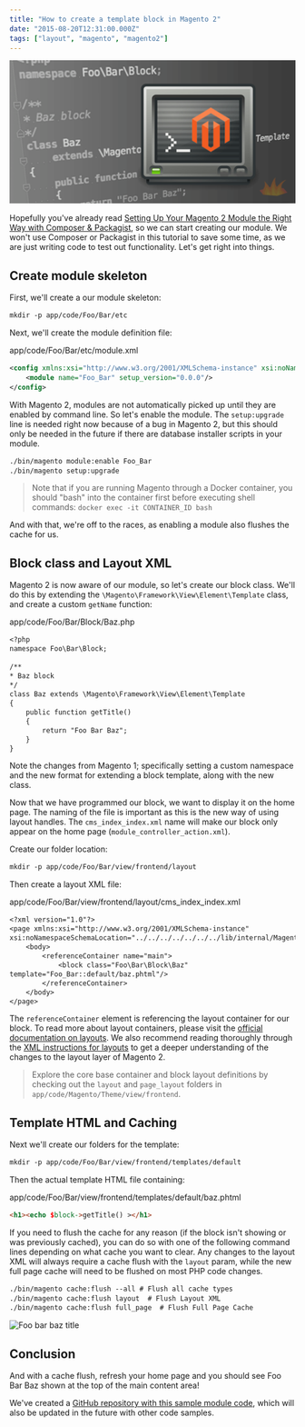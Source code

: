 ```yaml
---
title: "How to create a template block in Magento 2"
date: "2015-08-20T12:31:00.000Z"
tags: ["layout", "magento", "magento2"]
---
```


![How to create a template block in Magento 2](how-create-template-block-magento-2.png)

Hopefully you've already read <a href="/2015/07/22/setting-your-magento-2-module-right-way-composer-packagist#overlay-context=2015/09/03/using-docker-machine-os-x-dinghy">Setting Up Your Magento 2 Module the Right Way with Composer & Packagist</a>, so we can start creating our module. We won't use Composer or Packagist in this tutorial to save some time, as we are just writing code to test out functionality. Let's get right into things.

## Create module skeleton

First, we'll create a our module skeleton:

```meta
mkdir -p app/code/Foo/Bar/etc
```

Next, we'll create the module definition file:

<div class="gatsby-code-title">app/code/Foo/Bar/etc/module.xml</div>

```xml
<config xmlns:xsi="http://www.w3.org/2001/XMLSchema-instance" xsi:noNamespaceSchemaLocation="../../../../../lib/internal/Magento/Framework/Module/etc/module.xsd">
    <module name="Foo_Bar" setup_version="0.0.0"/>
</config>
```

With Magento 2, modules are not automatically picked up until they are enabled by command line. So let's enable the module. The `setup:upgrade` line is needed right now because of a bug in Magento 2, but this should only be needed in the future if there are database installer scripts in your module.

```meta
./bin/magento module:enable Foo_Bar
./bin/magento setup:upgrade
```

> Note that if you are running Magento through a Docker container, you should "bash" into the container first before executing shell commands: `docker exec -it CONTAINER_ID bash`

And with that, we're off to the races, as enabling a module also flushes the cache for us.

## Block class and Layout XML

Magento 2 is now aware of our module, so let's create our block class. We'll do this by extending the `\Magento\Framework\View\Element\Template` class, and create a custom `getName` function:

<div class="gatsby-code-title">app/code/Foo/Bar/Block/Baz.php</div>

```php{numberLines: true}
<?php
namespace Foo\Bar\Block;

/**
* Baz block
*/
class Baz extends \Magento\Framework\View\Element\Template
{
    public function getTitle()
    {
        return "Foo Bar Baz";
    }
}
```

Note the changes from Magento 1; specifically setting a custom namespace and the new format for extending a block template, along with the new class.

Now that we have programmed our block, we want to display it on the home page. The naming of the file is important as this is the new way of using layout handles. The `cms_index_index.xml` name will make our block only appear on the home page (`module_controller_action.xml`).

Create our folder location:

```meta
mkdir -p app/code/Foo/Bar/view/frontend/layout
```

Then create a layout XML file:

<div class="gatsby-code-title">app/code/Foo/Bar/view/frontend/layout/cms_index_index.xml</div>

```xml{numberLines: true}
<?xml version="1.0"?>
<page xmlns:xsi="http://www.w3.org/2001/XMLSchema-instance" xsi:noNamespaceSchemaLocation="../../../../../../../lib/internal/Magento/Framework/View/Layout/etc/page_configuration.xsd">
    <body>
        <referenceContainer name="main">
            <block class="Foo\Bar\Block\Baz" template="Foo_Bar::default/baz.phtml"/>
        </referenceContainer>
    </body>
</page>
```

The `referenceContainer` element is referencing the layout container for our block. To read more about layout containers, please visit the <a href="http://devdocs.magento.com/guides/v2.0/frontend-dev-guide/layouts/layout-overview.html" target="_blank">official documentation on layouts</a>. We also recommend reading thoroughly through the <a href="http://devdocs.magento.com/guides/v2.0/frontend-dev-guide/layouts/xml-instructions.html" target="_blank">XML instructions for layouts</a> to get a deeper understanding of the changes to the layout layer of Magento 2.

> Explore the core base container and block layout definitions by checking out the `layout` and `page_layout` folders in `app/code/Magento/Theme/view/frontend`.

## Template HTML and Caching

Next we'll create our folders for the template:

```meta
mkdir -p app/code/Foo/Bar/view/frontend/templates/default
```

Then the actual template HTML file containing:

<div class="gatsby-code-title">app/code/Foo/Bar/view/frontend/templates/default/baz.phtml</div>

```html
<h1><echo $block->getTitle() ></h1>
```

If you need to flush the cache for any reason (if the block isn't showing or was previously cached), you can do so with one of the following command lines depending on what cache you want to clear. Any changes to the layout XML will always require a cache flush with the `layout` param, while the new full page cache will need to be flushed on most PHP code changes.

```meta
./bin/magento cache:flush --all # Flush all cache types
./bin/magento cache:flush layout  # Flush Layout XML
./bin/magento cache:flush full_page  # Flush Full Page Cache
```

![Foo bar baz title](files/foo-bar-baz-title.jpg)

## Conclusion

And with a cache flush, refresh your home page and you should see Foo Bar Baz shown at the top of the main content area!

We've created a <a href="https://github.com/markshust/module-foobar" target="_blank">GitHub repository with this sample module code</a>, which will also be updated in the future with other code samples.
